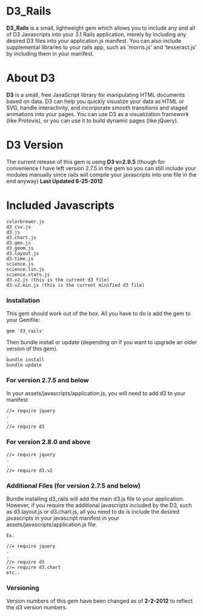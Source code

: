 # D3_Rails

**D3_Rails** is a small, lightweight gem which allows you to include any 
and all of D3 Javascripts into your 3.1 Rails application, merely by 
including any desired D3 files into your application.js manifest. You can
also include supplemental libraries to your rails app, such as 'morris.js'
and 'tesseract.js' by including them in your manifest.

# About D3 

**D3** is a small, free JavaScript library for manipulating HTML documents
based on data. D3 can help you quickly visualize your data as HTML or SVG,
handle interactivity, and incorporate smooth transitions and staged animations
into your pages. You can use D3 as a visualization framework (like Protovis),
or you can use it to build dynamic pages (like jQuery).

# D3 Version

The current release of this gem is using **D3 v=2.9.5** (though for convenience I have left version 2.7.5 in the gem so you can still include your modules manually since rails will compile your javascripts into one file in the end anyway)
**Last Updated 6-25-2012**

# Included Javascripts

	colorbrewer.js
	d3_csv.js
	d3.js
	d3.chart.js
	d3.geo.js
	d3.geom.js
	d3.layout.js
	d3.time.js
	science.js
	science.lin.js
	science.stats.js
	d3.v2.js (this is the current d3 file)
	d3.v2.min.js (this is the current minified d3 file)

### Installation

This gem should work out of the box. All you have to do is add the gem to your Gemfile: 

	gem 'd3_rails'

Then bundle install or update (depending on if you want to upgrade an older version of this gem).
	
	bundle install
	bundle update

### For version 2.7.5 and below
In your assets/javascripts/application.js, you will need to add d3 to your manifest
	
	//= require jquery
	.
	.
	//= require d3 

### For version 2.8.0 and above
	//= require jquery
	.
	.
	//= require d3.v2

### Additional Files (for version 2.7.5 and below)

Bundle installing d3_rails will add the main d3.js file to your application. However, if you require the additional javascripts included by the D3, such as d3.layout.js or d3.chart.js, all you need to do is include the desired javascripts in your javascript manifest in your assets/javascripts/application.js file. 
	
	Ex. 
	
	//= require jquery
	.
	.
	//= require d3
	//= require d3.chart
	etc.. 
	
### Versioning

Version numbers of this gem have been changed as of **2-2-2012**  to reflect the d3 version numbers. 
